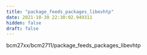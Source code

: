 ```yaml
---
title: "package_feeds_packages_libevhtp"
date: 2021-10-30 22:30:02.949311
hidden: false
draft: false
---
```


bcm27xx/bcm2711/package_feeds_packages_libevhtp

